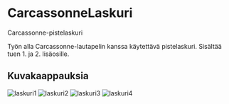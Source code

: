 # CarcassonneLaskuri
Carcassonne-pistelaskuri

Työn alla Carcassonne-lautapelin kanssa käytettävä pistelaskuri. Sisältää tuen 1. ja 2. lisäosille.

## Kuvakaappauksia

![laskuri1](https://user-images.githubusercontent.com/63333652/116533491-1b5faa00-a8ea-11eb-873e-7b1d004cbe97.PNG)
![laskuri2](https://user-images.githubusercontent.com/63333652/116533502-1dc20400-a8ea-11eb-88d0-2c24f2dd4bb7.PNG)
![laskuri3](https://user-images.githubusercontent.com/63333652/116533515-20bcf480-a8ea-11eb-8167-e6b76f068fa4.PNG)
![laskuri4](https://user-images.githubusercontent.com/63333652/116533519-2286b800-a8ea-11eb-8439-e6643519d0fa.PNG)

